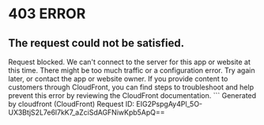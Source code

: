 # 403 ERROR

## The request could not be satisfied.

Request blocked. We can't connect to the server for this app or website at this time. There might be too much traffic or a configuration error. Try again later, or contact the app or website owner. If you provide content to customers through CloudFront, you can find steps to troubleshoot and help prevent this error by reviewing the CloudFront documentation. ```
Generated by cloudfront (CloudFront)
Request ID: EIG2PspgAy4Pl_5O-UX3BtjS2L7e6l7kK7_aZciSdAGFNiwKpb5ApQ==

```

